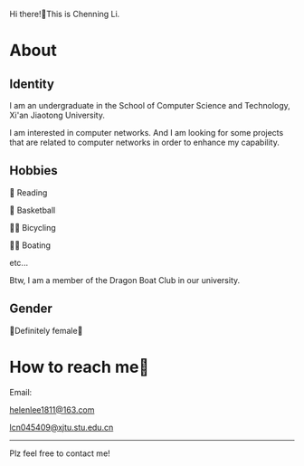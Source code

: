 
Hi there!👋This is Chenning Li.

# About

## Identity

I am an undergraduate in the School of Computer Science and Technology, Xi'an Jiaotong University.

I am interested in computer networks. And I am looking for some projects that are related to computer networks in order to enhance my capability.

## Hobbies

📖 Reading

🏀 Basketball

🚴‍♀ Bicycling

🚣‍♀️ Boating

etc...

Btw, I am a member of the Dragon Boat Club in our university.

## Gender

👧Definitely female👧

# How to reach me📧

Email: 

helenlee1811@163.com

lcn045409@xjtu.stu.edu.cn

----------

Plz feel free to contact me!
